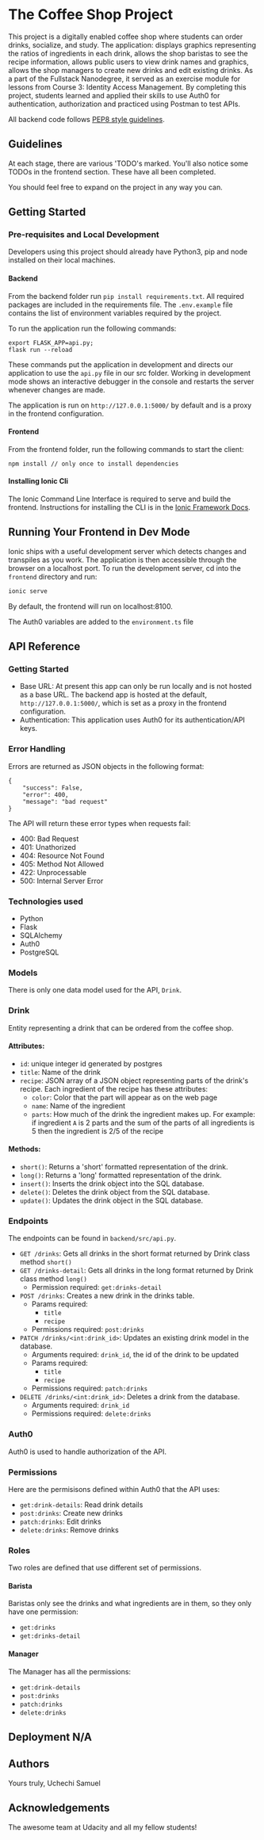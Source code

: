 # The Coffee Shop Project

This project is a digitally enabled coffee shop where students can order drinks, socialize, and study. The application: displays graphics representing the ratios of ingredients in each drink, allows the shop baristas to see the recipe information, allows public users to view drink names and graphics, allows the shop managers to create new drinks and edit existing drinks. As a part of the Fullstack Nanodegree, it served as an exercise module for lessons from Course 3: Identity Access Management. By completing this project, students learned and applied their skills to use Auth0 for authentication, authorization and practiced using Postman to test APIs.

All backend code follows [PEP8 style guidelines](https://www.python.org/dev/peps/pep-0008/). 

## Guidelines

At each stage, there are various 'TODO's marked. You'll also notice some TODOs in the frontend section. These have all been completed. 

You should feel free to expand on the project in any way you can.

## Getting Started

### Pre-requisites and Local Development 
Developers using this project should already have Python3, pip and node installed on their local machines.

#### Backend

From the backend folder run `pip install requirements.txt`. All required packages are included in the requirements file. The `.env.example` file contains the list of environment variables required by the project.

To run the application run the following commands: 
```
export FLASK_APP=api.py;
flask run --reload
```

These commands put the application in development and directs our application to use the `api.py` file in our src folder. Working in development mode shows an interactive debugger in the console and restarts the server whenever changes are made.

The application is run on `http://127.0.0.1:5000/` by default and is a proxy in the frontend configuration. 

#### Frontend

From the frontend folder, run the following commands to start the client: 
```
npm install // only once to install dependencies
```

#### Installing Ionic Cli

The Ionic Command Line Interface is required to serve and build the frontend. Instructions for installing the CLI is in the [Ionic Framework Docs](https://ionicframework.com/docs/installation/cli).

## Running Your Frontend in Dev Mode

Ionic ships with a useful development server which detects changes and transpiles as you work. The application is then accessible through the browser on a localhost port. To run the development server, cd into the `frontend` directory and run:

```bash
ionic serve
```

By default, the frontend will run on localhost:8100.

The Auth0 variables are added to the `environment.ts` file

## API Reference

### Getting Started
- Base URL: At present this app can only be run locally and is not hosted as a base URL. The backend app is hosted at the default, `http://127.0.0.1:5000/`, which is set as a proxy in the frontend configuration. 
- Authentication: This application uses Auth0 for its authentication/API keys. 

### Error Handling
Errors are returned as JSON objects in the following format:
```
{
    "success": False, 
    "error": 400,
    "message": "bad request"
}
```
The API will return these error types when requests fail:
- 400: Bad Request
- 401: Unathorized
- 404: Resource Not Found
- 405: Method Not Allowed
- 422: Unprocessable
- 500: Internal Server Error

### Technologies used
- Python
- Flask
- SQLAlchemy
- Auth0
- PostgreSQL

### Models
There is only one data model used for the API, `Drink`.

### Drink
Entity representing a drink that can be ordered from the coffee shop.

#### Attributes:
- ``id``: unique integer id generated by postgres
- ``title``: Name of the drink
- ``recipe``: JSON array of a JSON object representing parts of the drink's recipe. Each ingredient of the recipe has these attributes:
  - ``color``: Color that the part will appear as on the web page
  - ``name``: Name of the ingredient
  - ``parts``: How much of the drink the ingredient makes up. For example: if ingredient ``A`` is 2 parts and the sum of the parts of all ingredients is 5 then the ingredient is 2/5 of the recipe
 
 #### Methods:
 - ``short()``: Returns a 'short' formatted representation of the drink. 
 - ``long()``: Returns a 'long' formatted representation of the drink. 
 - ``insert()``: Inserts the drink object into the SQL database.
 - ``delete()``: Deletes the drink object from the SQL database.
 - ``update()``: Updates the drink object in the SQL database.

### Endpoints
The endpoints can be found in `backend/src/api.py`.

- ``GET /drinks``: Gets all drinks in the short format returned by Drink class method ``short()``
- ``GET /drinks-detail``:  Gets all drinks in the long format returned by Drink class method ``long()``
  - Permission required: ``get:drinks-detail``
- ``POST /drinks``: Creates a new drink in the drinks table. 
  - Params required:
    - ``title``
    - ``recipe``
   - Permissions required: ``post:drinks``
- ``PATCH /drinks/<int:drink_id>``: Updates an existing drink model in the database. 
  - Arguments required: ``drink_id``, the id of the drink to be updated
  - Params required:
    - ``title``
    - ``recipe``
   - Permissions required: ``patch:drinks``
- ``DELETE /drinks/<int:drink_id>``: Deletes a drink from the database.
  - Arguments required: ``drink_id``
  - Permissions required: ``delete:drinks``

### Auth0
Auth0 is used to handle authorization of the API.

### Permissions
Here are the permisisons defined within Auth0 that the API uses:
- ``get:drink-details``: Read drink details
- ``post:drinks``: Create new drinks
- ``patch:drinks``: Edit drinks
- ``delete:drinks``: Remove drinks

### Roles
Two roles are defined that use different set of permissions.

#### Barista
Baristas only see the drinks and what ingredients are in them, so they only have one permission:
  - ``get:drinks``
  - ``get:drinks-detail``
  
#### Manager
The Manager has all the permissions:
- ``get:drink-details``
- ``post:drinks``
- ``patch:drinks``
- ``delete:drinks``

## Deployment N/A

## Authors
Yours truly, Uchechi Samuel

## Acknowledgements 
The awesome team at Udacity and all my fellow students!